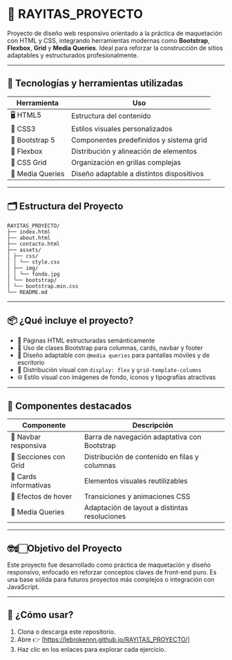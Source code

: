 # 🎨 RAYITAS_PROYECTO

Proyecto de diseño web responsivo orientado a la práctica de maquetación con HTML y CSS, integrando herramientas modernas como **Bootstrap**, **Flexbox**, **Grid** y **Media Queries**. Ideal para reforzar la construcción de sitios adaptables y estructurados profesionalmente.

-----------------------

## 🧰 Tecnologías y herramientas utilizadas

| Herramienta | Uso |
|------------|------|
| 🖥️ HTML5 | Estructura del contenido |
| 🎨 CSS3 | Estilos visuales personalizados |
| 🧩 Bootstrap 5 | Componentes predefinidos y sistema grid |
| 📐 Flexbox | Distribución y alineación de elementos |
| 🧱 CSS Grid | Organización en grillas complejas |
| 📱 Media Queries | Diseño adaptable a distintos dispositivos |

------------------------

## 🗂️ Estructura del Proyecto

```
RAYITAS_PROYECTO/
├── index.html
├── about.html
├── contacto.html
├── assets/
│ ├── css/
│ │ └── style.css
│ ├── img/
│ │ └── fondo.jpg
│ └── bootstrap/
│ └── bootstrap.min.css
└── README.md
```
-----------------------

## 📦 ¿Qué incluye el proyecto?

- 🧾 Páginas HTML estructuradas semánticamente
- 💠 Uso de clases Bootstrap para columnas, cards, navbar y footer
- 📐 Diseño adaptable con `@media queries` para pantallas móviles y de escritorio
- 🧲 Distribución visual con `display: flex` y `grid-template-columns`
- 🌐 Estilo visual con imágenes de fondo, íconos y tipografías atractivas

------------------------

## 🧠 Componentes destacados

| Componente | Descripción |
|------------|-------------|
| 📱 Navbar responsiva | Barra de navegación adaptativa con Bootstrap |
| 🧱 Secciones con Grid | Distribución de contenido en filas y columnas |
| 🧩 Cards informativas | Elementos visuales reutilizables |
| 🦾 Efectos de hover | Transiciones y animaciones CSS |
| 📲 Media Queries | Adaptación de layout a distintas resoluciones |

------------------------

## 🤓☝🏻Objetivo del Proyecto

Este proyecto fue desarrollado como práctica de maquetación y diseño responsivo, enfocado en reforzar conceptos claves de front-end puro. Es una base sólida para futuros proyectos más complejos o integración con JavaScript.

------------------------

## 🚀 ¿Cómo usar?
1. Clona o descarga este repositorio.
2. Abre 👉 [https://lebrokennn.github.io/RAYITAS_PROYECTO/]
3. Haz clic en los enlaces para explorar cada ejercicio.

